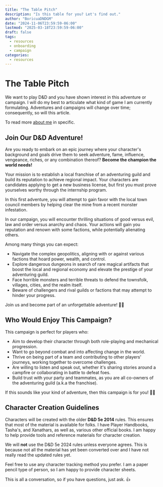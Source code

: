 ```yaml
---
title: "The Table Pitch"
description: "Is this table for you? Let's find out."
author: "BoricuaDNDGM"
date: "2024-11-06T23:59:59-06:00"
lastmod: "2025-03-18T23:59:59-06:00"
draft: false
tags:
  - resources
  - onboarding
  - campaign
categories:
  - resources
---
```


# The Table Pitch

We want to play D&D and you have shown interest in this adventure or campaign.
I will do my best to articulate what kind of game I am currently formulating.
Adventures and campaigns will change over time; consequently, so will this article.

To read more <a href = "/boricuadndgm/about-me/">about me</a> in specific.

## Join Our D&D Adventure!

Are you ready to embark on an epic journey where your character's background and goals drive them to seek adventure, fame, influence, vengeance, riches, or any combination thereof?
**Become the champion the world needs!**

Your mission is to establish a local franchise of an adventuring guild and build its reputation to achieve regional impact.
Your characters are candidates applying to get a new business license, but first you must prove yourselves worthy through the internship program.

In this first adventure, you will attempt to gain favor with the local town council members by helping clear the mine from a recent monster infestation.

In our campaign, you will encounter thrilling situations of good versus evil, law and order versus anarchy and chaos.
Your actions will gain you reputation and renown with some factions, while potentially alienating others.

Among many things you can expect:

- Navigate the complex geopolitics, aligning with or against various factions that hoard power, wealth, and control.
- Explore dangerous dungeons in search of rare magical artifacts that boost the local and regional economy and elevate the prestige of your adventuring guild.
- Face horrible monsters and terrible threats to defend the townsfolk, villages, cities, and the realm itself.
- Beware of challengers and rival guilds or factions that may attempt to hinder your progress.

Join us and become part of an unforgettable adventure! 🎲📜

## Who Would Enjoy This Campaign?

This campaign is perfect for players who:

- Aim to develop their character through both role-playing and mechanical progression.
- Want to go beyond combat and into affecting change in the world.
- Thrive on being part of a team and contributing to other players' journeys, working together to overcome challenges.
- Are willing to listen and speak out, whether it's sharing stories around a campfire or collaborating in battle to defeat foes.
- Build trust with your party and teammates, as you are all co-owners of the adventuring guild (a.k.a the franchise).

<!-- - Love immersing themselves in the game world by interacting with NPCs, battling enemies, collecting wealth or magical items, and making a significant impact.
- Are not intimidated or bored by learning lore and history to enhance their gameplay experience.
- Enjoy exploring relationships with in-game factions, NPCs, and other party members. Whether you prefer unraveling mysteries, picking sides, or playing the diplomat, the choices are endless.
- Thrive on being part of a team and contributing to other players' journeys, working together to overcome challenges.
- Appreciate developing their character through both role-playing and mechanical progression.
- Are willing to listen and speak out, whether it's sharing stories around a campfire or collaborating in battle to defeat foes.
- Build trust with your party and teammates, as you are all co-owners of the adventuring guild. -->

If this sounds like your kind of adventure, then this campaign is for you! 🎲📜

## Character Creation Guidelines

Characters will be created with the older **D&D 5e 2014** rules.
This ensures that most of the material is available for folks.
I have Player Handbooks, Tasha's, and Xanathars, as well as, various other official books.
I am happy to help provide tools and reference materials for character creation.

We will **not** use the D&D 5e 2024 rules unless everyone agrees.
This is because not all the material has yet been converted over and I have not really read the updated rules yet.

Feel free to use any character tracking method you prefer.
I am a paper pencil type of person, so I am happy to provide character sheets.

This is all a conversation, so if you have questions, just ask. 👍